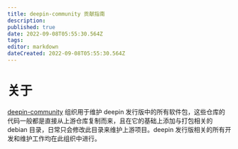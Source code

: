 ```yaml
---
title: deepin-community 贡献指南
description: 
published: true
date: 2022-09-08T05:55:30.564Z
tags: 
editor: markdown
dateCreated: 2022-09-08T05:55:30.564Z
---
```


# 关于

[deepin-community](https://github.com/deepin-community) 组织用于维护 deepin 发行版中的所有软件包，这些仓库的代码一般都是直接从上游仓库复制而来，且在它的基础上添加与打包相关的 debian 目录，日常只会修改此目录来维护上游项目。deepin 发行版相关的所有开发和维护工作均在此组织中进行。